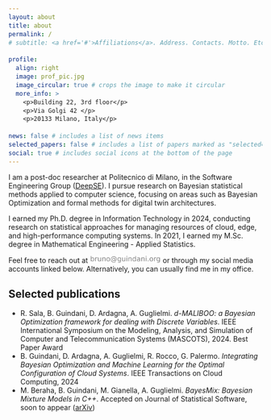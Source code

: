 ```yaml
---
layout: about
title: about
permalink: /
# subtitle: <a href='#'>Affiliations</a>. Address. Contacts. Motto. Etc.

profile:
  align: right
  image: prof_pic.jpg
  image_circular: true # crops the image to make it circular
  more_info: >
    <p>Building 22, 3rd floor</p>
    <p>Via Golgi 42 </p>
    <p>20133 Milano, Italy</p>

news: false # includes a list of news items
selected_papers: false # includes a list of papers marked as "selected={true}"
social: true # includes social icons at the bottom of the page
---
```


I am a post-doc researcher at Politecnico di Milano, in the Software Engineering Group ([DeepSE](https://www.deepse.deib.polimi.it)).
I pursue research on Bayesian statistical methods applied to computer science, focusing on areas such as Bayesian Optimization and formal methods for digital twin architectures.

I earned my Ph.D. degree in Information Technology in 2024, conducting research on statistical approaches for managing resources of cloud, edge, and high-performance computing systems.
In 2021, I earned my M.Sc. degree in Mathematical Engineering - Applied Statistics.

Feel free to reach out at <img src="/assets/img/mail.png" alt="address" height="15" width="auto"/> or through my social media accounts linked below.
Alternatively, you can usually find me in my office.

## Selected publications
* R. Sala, B. Guindani, D. Ardagna, A. Guglielmi. *d-MALIBOO: a Bayesian Optimization framework for dealing with Discrete Variables*. IEEE International Symposium on the Modeling, Analysis, and Simulation of Computer and Telecommunication Systems (MASCOTS), 2024. Best Paper Award
* B. Guindani, D. Ardagna, A. Guglielmi, R. Rocco, G. Palermo. *Integrating Bayesian Optimization and Machine Learning for the Optimal Configuration of Cloud Systems*. IEEE Transactions on Cloud Computing, 2024
* M. Beraha, B. Guindani, M. Gianella, A. Guglielmi. *BayesMix: Bayesian Mixture Models in C++*. Accepted on Journal of Statistical Software, soon to appear ([arXiv](https://arxiv.org/abs/2205.08144))
